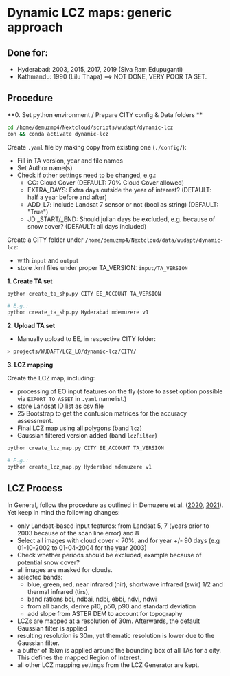 # Dynamic LCZ maps: generic approach

## Done for:
- Hyderabad: 2003, 2015, 2017, 2019 (Siva Ram Edupuganti)
- Kathmandu: 1990 (Lilu Thapa) ==> NOT DONE, VERY POOR TA SET.



## Procedure

**0. Set python environment / Prepare CITY config & Data folders **

```bash
cd /home/demuzmp4/Nextcloud/scripts/wudapt/dynamic-lcz
con && conda activate dynamic-lcz
```

Create `.yaml` file by making copy from existing one (`./config/`):
* Fill in TA version, year and file names
* Set Author name(s)
* Check if other settings need to be changed, e.g.:
  * CC: Cloud Cover (DEFAULT: 70% Cloud Cover allowed)
  * EXTRA_DAYS: Extra days outside the year of interest? (DEFAULT: half a year before and after)
  * ADD_L7: include Landsat 7 sensor or not (bool as string) (DEFAULT: "True")
  * JD _START/_END: Should julian days be excluded, e.g. because of snow cover? (DEFAULT: all days included)

Create a CITY folder under `/home/demuzmp4/Nextcloud/data/wudapt/dynamic-lcz`:
* with `input` and `output`
* store .kml files under proper TA_VERSION: `input/TA_VERSION`

**1. Create TA set**

```bash
python create_ta_shp.py CITY EE_ACCOUNT TA_VERSION

# E.g.:
python create_ta_shp.py Hyderabad mdemuzere v1
```

**2. Upload TA set**

* Manually upload to EE, in respective CITY folder:
```bash
> projects/WUDAPT/LCZ_L0/dynamic-lcz/CITY/
```

**3. LCZ mapping**

Create the LCZ map, including:
- processing of EO input features on the fly (store to asset option possible via `EXPORT_TO_ASSET` in `.yaml` namelist.)
- store Landsat ID list as csv file
- 25 Bootstrap to get the confusion matrices for the accuracy assessment.
- Final LCZ map using all polygons (band `lcz`)
- Gaussian filtered version added (band `lczFilter`)

```bash
python create_lcz_map.py CITY EE_ACCOUNT TA_VERSION

# E.g.:
python create_lcz_map.py Hyderabad mdemuzere v1
```

## LCZ Process

In General, follow the procedure as outlined in Demuzere et al. ([2020](http://doi.org/10.31219/osf.io/h5tm6), [2021](https://www.frontiersin.org/articles/10.3389/fenvs.2021.637455/)). Yet keep in mind the following changes:

* only Landsat-based input features: from Landsat 5, 7 (years prior to 2003 because of the scan line error) and 8
* Select all images with cloud cover < 70%, and for year +/- 90 days (e.g 01-10-2002 to 01-04-2004 for the year 2003)
* Check whether periods should be excluded, example because of potential snow cover?
* all images are masked for clouds.
* selected bands: 
    * blue, green, red, near infrared (nir), shortwave infrared (swir) 1/2 and thermal infrared (tirs), 
    * band rations bci, ndbai, ndbi, ebbi, ndvi, ndwi 
    * from all bands, derive p10, p50, p90 and standard deviation
    * add slope from ASTER DEM to account for topography
* LCZs are mapped at a resolution of 30m. Afterwards, the default Gaussian filter is applied
* resulting resolution is 30m, yet thematic resolution is lower due to the Gaussian filter.
* a buffer of 15km is applied around the bounding box of all TAs for a city. This defines the mapped Region of Interest.
* all other LCZ mapping settings from the LCZ Generator are kept.



